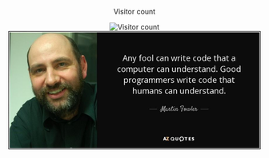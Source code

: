 <div align="center">
  <p>Visitor count</p>
  <img src="https://komarev.com/ghpvc/?username=abdoemadselim&label=Profile%20views&color=0e75b6&style=flat" alt="Visitor count" />
</div>

<img src="https://github.com/abdoemadselim/abdoemadselim/blob/main/banner.jpeg" alt="Banner of a great saying of a great engineer">
